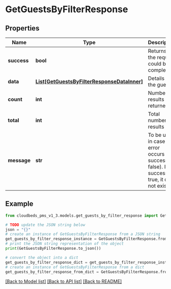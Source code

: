 # GetGuestsByFilterResponse


## Properties

Name | Type | Description | Notes
------------ | ------------- | ------------- | -------------
**success** | **bool** | Returns if the request could be completed | [optional] 
**data** | [**List[GetGuestsByFilterResponseDataInner]**](GetGuestsByFilterResponseDataInner.md) | Details for the guest | [optional] 
**count** | **int** | Number of results returned | [optional] 
**total** | **int** | Total number of results | [optional] 
**message** | **str** | To be used in case any error occurs (if success &#x3D; false). If success &#x3D; true, it does not exist. | [optional] 

## Example

```python
from cloudbeds_pms_v1_3.models.get_guests_by_filter_response import GetGuestsByFilterResponse

# TODO update the JSON string below
json = "{}"
# create an instance of GetGuestsByFilterResponse from a JSON string
get_guests_by_filter_response_instance = GetGuestsByFilterResponse.from_json(json)
# print the JSON string representation of the object
print(GetGuestsByFilterResponse.to_json())

# convert the object into a dict
get_guests_by_filter_response_dict = get_guests_by_filter_response_instance.to_dict()
# create an instance of GetGuestsByFilterResponse from a dict
get_guests_by_filter_response_from_dict = GetGuestsByFilterResponse.from_dict(get_guests_by_filter_response_dict)
```
[[Back to Model list]](../README.md#documentation-for-models) [[Back to API list]](../README.md#documentation-for-api-endpoints) [[Back to README]](../README.md)


